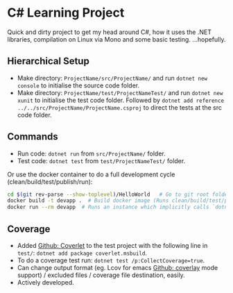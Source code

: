 C# Learning Project
===================

Quick and dirty project to get my head around C#, how it uses the .NET
libraries, compilation on Linux via Mono and some basic testing. ...hopefully.

Hierarchical Setup
------------------

* Make directory: `ProjectName/src/ProjectName/` and run `dotnet new console`
  to initialise the source code folder.
* Make directory: `ProjectName/test/ProjectNameTest/` and run `dotnet new
  xunit` to initialise the test code folder. Followed by `dotnet add reference
  ../../src/ProjectName/ProjectName.csproj` to direct the tests at the src code
  folder.

Commands
--------

* Run code: `dotnet run` from `src/ProjectName/` folder.
* Test code: `dotnet test` from `test/ProjectNameTest/` folder.

Or use the docker container to do a full development cycle
(clean/build/test/publish/run):

```bash
cd $(git rev-parse --show-toplevel)/HelloWorld   # Go to git root folder.
docker build -t devapp .  # Build docker image (Runs clean/build/test/publish).
docker run --rm devapp  # Runs an instance which implicitly calls `dotnet run`.
```

Coverage
--------

* Added [Github: Coverlet] to the test project with the following line in
  `test/`: `dotnet add package coverlet.msbuild`.
* To do a coverage test run: `dotnet test /p:CollectCoverage=true`.
* Can change output format (eg. Lcov for emacs [Github: coverlay] mode support)
  / excluded files / coverage file destination, easily.
* Actively developed.


[Github: Coverlet]: https://github.com/tonerdo/coverlet
[Github: coverlay]: https://github.com/twada/coverlay.el
